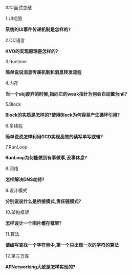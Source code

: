 ###面试总结

1.UI视图

**系统的UI事件传递机制是怎样的?**

2.OC语言

**KVO的实现原理是怎样的?**

3.Runtime

**简单说说消息传递机制和消息转发流程**

4.内存

**当一个obj废弃的时候,指向它的weak指针为何会自动置为nil?**

5.Block

**Block的实质是怎样的?使用Block为何容易产生循环引用?**

6.多线程

**简单说说怎样利用GCD实现高效的读写单写逻辑?**

7.RunLoop

**RunLoop为何能做到有事做事,没事休息?**

8.网络

**怎样解决DNS劫持?**

9.设计模式

**分别说说什么是桥接模式,责任链模式?**

10.架构框架

**怎样设计一个图片缓存框架?**

11.算法

**请编写查找一个字符串中,第一个只出现一次的字符的算法**

12.第三方库

**AFNetworking大致是怎样实现的?**


